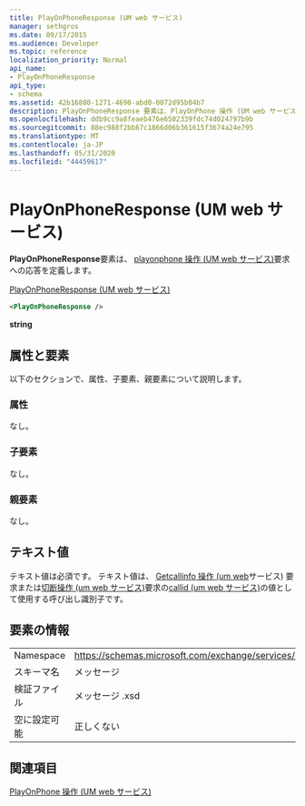```yaml
---
title: PlayOnPhoneResponse (UM web サービス)
manager: sethgros
ms.date: 09/17/2015
ms.audience: Developer
ms.topic: reference
localization_priority: Normal
api_name:
- PlayOnPhoneResponse
api_type:
- schema
ms.assetid: 42b16880-1271-4690-abd0-0072d95b04b7
description: PlayOnPhoneResponse 要素は、PlayOnPhone 操作 (UM web サービス) 要求への応答を定義します。
ms.openlocfilehash: ddb9cc9a8feaeb476e6502339fdc74d024797b9b
ms.sourcegitcommit: 88ec988f2bb67c1866d06b361615f3674a24e795
ms.translationtype: MT
ms.contentlocale: ja-JP
ms.lasthandoff: 05/31/2020
ms.locfileid: "44459617"
---
```

# <a name="playonphoneresponse-um-web-service"></a>PlayOnPhoneResponse (UM web サービス)

**PlayOnPhoneResponse**要素は、 [playonphone 操作 (UM web サービス)](playonphone-operation-um-web-service.md)要求への応答を定義します。 
  
[PlayOnPhoneResponse (UM web サービス)](playonphoneresponse-um-web-service.md)
  
```xml
<PlayOnPhoneResponse />
```

 **string**
## <a name="attributes-and-elements"></a>属性と要素

以下のセクションで、属性、子要素、親要素について説明します。
  
### <a name="attributes"></a>属性

なし。
  
### <a name="child-elements"></a>子要素

なし。
  
### <a name="parent-elements"></a>親要素

なし。
  
## <a name="text-value"></a>テキスト値

テキスト値は必須です。 テキスト値は、 [Getcallinfo 操作 (um web](getcallinfo-operation-um-web-service.md)サービス) 要求または[切断操作 (um web サービス)](disconnect-operation-um-web-service.md)要求の[callid (um web サービス)](callid-um-web-service.md)の値として使用する呼び出し識別子です。 
  
## <a name="element-information"></a>要素の情報

|||
|:-----|:-----|
|Namespace  <br/> |https://schemas.microsoft.com/exchange/services/2006/messages  <br/> |
|スキーマ名  <br/> |メッセージ  <br/> |
|検証ファイル  <br/> |メッセージ .xsd  <br/> |
|空に設定可能  <br/> |正しくない  <br/> |
   
## <a name="see-also"></a>関連項目



[PlayOnPhone 操作 (UM web サービス)](playonphone-operation-um-web-service.md)

